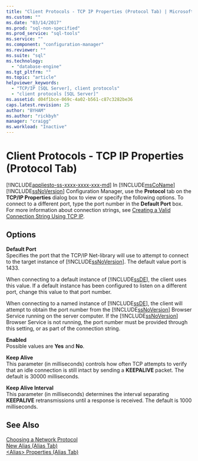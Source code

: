 ```yaml
---
title: "Client Protocols - TCP IP Properties (Protocol Tab) | Microsoft Docs"
ms.custom: ""
ms.date: "03/14/2017"
ms.prod: "sql-non-specified"
ms.prod_service: "sql-tools"
ms.service: ""
ms.component: "configuration-manager"
ms.reviewer: ""
ms.suite: "sql"
ms.technology: 
  - "database-engine"
ms.tgt_pltfrm: ""
ms.topic: "article"
helpviewer_keywords: 
  - "TCP/IP [SQL Server], client protocols"
  - "client protocols [SQL Server]"
ms.assetid: d04f1bce-069c-4a02-b561-c87c3282be36
caps.latest.revision: 25
author: "BYHAM"
ms.author: "rickbyh"
manager: "craigg"
ms.workload: "Inactive"
---
```

# Client Protocols - TCP IP Properties (Protocol Tab)
[!INCLUDE[appliesto-ss-xxxx-xxxx-xxx-md](../../includes/appliesto-ss-xxxx-xxxx-xxx-md.md)]
  In [!INCLUDE[msCoName](../../includes/msconame-md.md)] [!INCLUDE[ssNoVersion](../../includes/ssnoversion-md.md)] Configuration Manager, use the **Protocol** tab on the **TCP/IP Properties** dialog box to view or specify the following options. To connect to a different port, type the port number in the **Default Port** box. For more information about connection strings, see [Creating a Valid Connection String Using TCP IP](../../tools/configuration-manager/creating-a-valid-connection-string-using-tcp-ip.md).  
  
## Options  
 **Default Port**  
 Specifies the port that the TCP/IP Net-library will use to attempt to connect to the target instance of [!INCLUDE[ssNoVersion](../../includes/ssnoversion-md.md)]. The default value port is 1433.  
  
 When connecting to a default instance of [!INCLUDE[ssDE](../../includes/ssde-md.md)], the client uses this value. If a default instance has been configured to listen on a different port, change this value to that port number.  
  
 When connecting to a named instance of [!INCLUDE[ssDE](../../includes/ssde-md.md)], the client will attempt to obtain the port number from the [!INCLUDE[ssNoVersion](../../includes/ssnoversion-md.md)] Browser Service running on the server computer. If the [!INCLUDE[ssNoVersion](../../includes/ssnoversion-md.md)] Browser Service is not running, the port number must be provided through this setting, or as part of the connection string.  
  
 **Enabled**  
 Possible values are **Yes** and **No**.  
  
 **Keep Alive**  
 This parameter (in milliseconds) controls how often TCP attempts to verify that an idle connection is still intact by sending a **KEEPALIVE** packet. The default is 30000 milliseconds.  
  
 **Keep Alive Interval**  
 This parameter (in milliseconds) determines the interval separating **KEEPALIVE** retransmissions until a response is received. The default is 1000 milliseconds.  
  
## See Also  
 [Choosing a Network Protocol](http://msdn.microsoft.com/library/6565fb7d-b076-4447-be90-e10d0dec359a)   
 [New Alias &#40;Alias Tab&#41;](../../tools/configuration-manager/new-alias-alias-tab.md)   
 [&#60;Alias&#62; Properties &#40;Alias Tab&#41;](../../tools/configuration-manager/alias-properties-alias-tab.md)  
  
  
